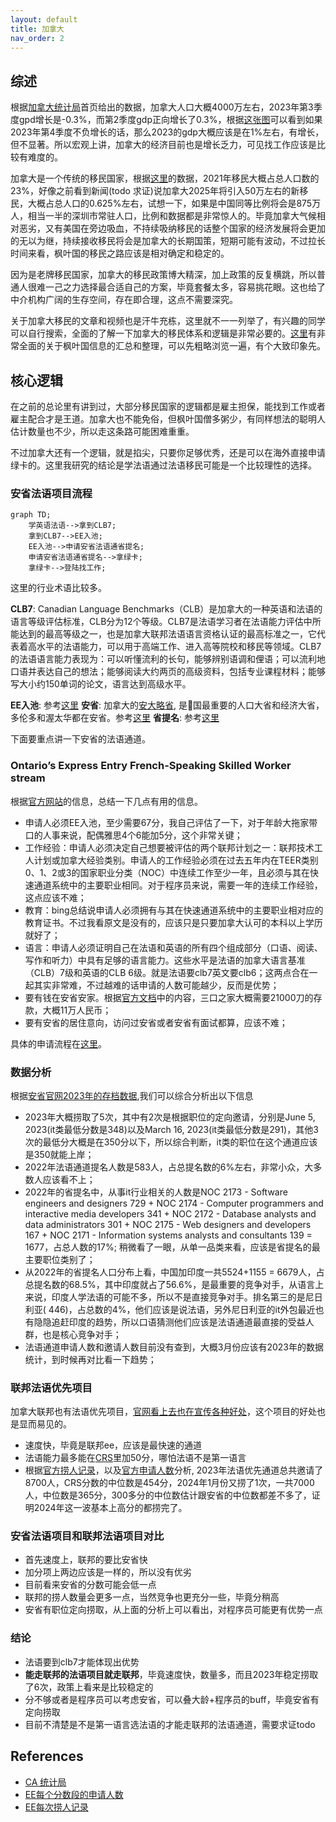 ```yaml
---
layout: default
title: 加拿大
nav_order: 2
---
```


## 综述

根据[加拿大统计局](https://www.statcan.gc.ca/en/start)首页给出的数据，加拿大人口大概4000万左右，2023年第3季度gpd增长是-0.3%，而第2季度gdp正向增长了0.3%，根据[这张图](https://www150.statcan.gc.ca/n1/daily-quotidien/231130/cg-a001-eng.htm)可以看到如果2023年第4季度不负增长的话，那么2023的gdp大概应该是在1%左右，有增长，但不显著。所以宏观上讲，加拿大的经济目前也是增长乏力，可见找工作应该是比较有难度的。

加拿大是一个传统的移民国家，根据[这里](https://www.statcan.gc.ca/en/subjects-start/immigration_and_ethnocultural_diversity)的数据，2021年移民大概占总人口数的23%，好像之前看到新闻(todo 求证)说加拿大2025年将引入50万左右的新移民，大概占总人口的0.625%左右，试想一下，如果是中国同等比例将会是875万人，相当一半的深圳市常驻人口，比例和数据都是非常惊人的。毕竟加拿大气候相对恶劣，又有美国在旁边吸血，不持续吸纳移民的话整个国家的经济发展将会更加的无以为继，持续接收移民将会是加拿大的长期国策，短期可能有波动，不过拉长时间来看，枫叶国的移民之路应该是相对确定和稳定的。

因为是老牌移民国家，加拿大的移民政策博大精深，加上政策的反复横跳，所以普通人很难一己之力选择最合适自己的方案，毕竟套餐太多，容易挑花眼。这也给了中介机构广阔的生存空间，存在即合理，这点不需要深究。

关于加拿大移民的文章和视频也是汗牛充栋，这里就不一一列举了，有兴趣的同学可以自行搜索，全面的了解一下加拿大的移民体系和逻辑是非常必要的。[这里](https://inforun.info/)有非常全面的关于枫叶国信息的汇总和整理，可以先粗略浏览一遍，有个大致印象先。

## 核心逻辑

在之前的总论里有讲到过，大部分移民国家的逻辑都是雇主担保，能找到工作或者雇主配合才是王道。加拿大也不能免俗，但枫叶国僧多粥少，有同样想法的聪明人估计数量也不少，所以走这条路可能困难重重。

不过加拿大还有一个逻辑，就是掐尖，只要你足够优秀，还是可以在海外直接申请绿卡的。这里我研究的结论是学法语通过法语移民可能是一个比较理性的选择。

### 安省法语项目流程

```mermaid
graph TD;
	学英语法语-->拿到CLB7;
	拿到CLB7-->EE入池;
	EE入池-->申请安省法语通省提名;
	申请安省法语通省提名-->拿绿卡;
	拿绿卡-->登陆找工作;
```

这里的行业术语比较多。

**CLB7**: Canadian Language Benchmarks（CLB）是加拿大的一种英语和法语的语言等级评估标准，CLB分为12个等级。CLB7是法语学习者在法语能力评估中所能达到的最高等级之一，也是加拿大联邦法语语言资格认证的最高标准之一，它代表着高水平的法语能力，可以用于高端工作、进入高等院校和移民等领域。CLB7的法语语言能力表现为：可以听懂流利的长句，能够辨别语调和俚语；可以流利地口语并表达自己的想法；能够阅读大约两页的高级资料，包括专业课程材料；能够写大小约150单词的论文，语言达到高级水平。

**EE入池**: 参考[这里](https://inforun.info/express-entry)
**安省**: 加拿大的[安大略省](https://www.ontario.ca/page/government-ontario), 是🍁国最重要的人口大省和经济大省，多伦多和渥太华都在安省。参考[这里](https://inforun.info/%E5%AE%89%E5%A4%A7%E7%95%A5)
**省提名**: 参考[这里](https://inforun.info/%E7%9C%81%E6%8F%90%E5%90%8D)

下面要重点讲一下安省的法语通道。

### Ontario’s Express Entry French-Speaking Skilled Worker stream

根据[官方网站](https://www.ontario.ca/page/ontarios-express-entry-french-speaking-skilled-worker-stream)的信息，总结一下几点有用的信息。

- 申请人必须EE入池，至少需要67分，我自己评估了一下，对于年龄大拖家带口的人事来说，配偶雅思4个6能加5分，这个非常关键；
- 工作经验：申请人必须决定自己想要被评估的两个联邦计划之一：联邦技术工人计划或加拿大经验类别。申请人的工作经验必须在过去五年内在TEER类别0、1、2或3的国家职业分类（NOC）中连续工作至少一年，且必须与其在快速通道系统中的主要职业相同。对于程序员来说，需要一年的连续工作经验，这点应该不难；
- 教育：bing总结说申请人必须拥有与其在快速通道系统中的主要职业相对应的教育证书。不过我看原文是没有的，应该只是只要加拿大认可的本科以上学历就好了；
- 语言：申请人必须证明自己在法语和英语的所有四个组成部分（口语、阅读、写作和听力）中具有足够的语言能力。这些水平是法语的加拿大语言基准（CLB）7级和英语的CLB 6级。就是法语要clb7英文要clb6；这两点合在一起其实非常难，不过越难的话申请的人数可能越少，反而是优势；
- 要有钱在安省安家。根据[官方文档](https://www.canada.ca/en/immigration-refugees-citizenship/services/immigrate-canada/express-entry/documents/proof-funds.html)中的内容，三口之家大概需要21000刀的存款，大概11万人民币；
- 要有安省的居住意向，访问过安省或者安省有面试都算，应该不难；

具体的申请流程在[这里](https://www.ontario.ca/page/ontarios-express-entry-system-streams)。

### 数据分析

根据[安省官网2023年的存档数据](https://www.ontario.ca/page/2023-ontario-immigrant-nominee-program-updates),我们可以综合分析出以下信息

- 2023年大概捞取了5次，其中有2次是根据职位的定向邀请，分别是June 5, 2023(it类最低分数是348)以及March 16, 2023(it类最低分数是291)，其他3次的最低分大概是在350分以下，所以综合判断，it类的职位在这个通道应该是350就能上岸；
- 2022年法语通道提名人数是583人，占总提名数的6%左右，非常小众，大多数人应该看不上；
- 2022年的省提名中，从事it行业相关的人数是NOC 2173 - Software engineers and designers 729 + NOC 2174 - Computer programmers and interactive media developers 341 + NOC 2172 - Database analysts and data administrators	301 + NOC 2175 - Web designers and developers	167 + NOC 2171 - Information systems analysts and consultants	139 = 1677，占总人数的17%; 稍微看了一眼，从单一品类来看，应该是省提名的最主要职位类别了；
- 从2022年的省提名人口分布上看，中国加印度一共5524+1155 = 6679人，占总提名数的68.5%，其中印度就占了56.6%，是最重要的竞争对手，从语言上来说，印度人学法语的可能不多，所以不是直接竞争对手。排名第三的是尼日利亚(	446)，占总数的4%，他们应该是说法语，另外尼日利亚的it外包最近也有隐隐追赶印度的趋势，所以口语猜测他们应该是法语通道最直接的受益人群，也是核心竞争对手；
- 法语通道申请人数和邀请人数目前没有查到，大概3月份应该有2023年的数据统计，到时候再对比看一下趋势；

### 联邦法语优先项目

加拿大联邦也有法语优先项目，[官网看上去也在宣传各种好处](https://www.canada.ca/en/immigration-refugees-citizenship/campaigns/francophone-immigration-outside-quebec/francophone-immigration-express-entry.html)，这个项目的好处也是显而易见的。
- 速度快，毕竟是联邦ee，应该是最快速的通道
- 法语能力最多能在[CRS](https://ircc.canada.ca/english/immigrate/skilled/crs-tool.asp)里加50分，哪怕法语不是第一语言
- 根据[官方捞人记录](https://www.canada.ca/en/immigration-refugees-citizenship/corporate/mandate/policies-operational-instructions-agreements/ministerial-instructions/express-entry-rounds.html)，以及[官方申请人数](https://www.canada.ca/en/immigration-refugees-citizenship/services/immigrate-canada/express-entry/submit-profile/rounds-invitations.html)分析, 2023年法语优先通道总共邀请了8700人，CRS分数的中位数是454分，2024年1月份又捞了1次，一共7000人，中位数是365分，300多分的中位数估计跟安省的中位数都差不多了，证明2024年这一波基本上高分的都捞完了。

### 安省法语项目和联邦法语项目对比

- 首先速度上，联邦的要比安省快
- 加分项上两边应该是一样的，所以没有优劣
- 目前看来安省的分数可能会低一点
- 联邦的捞人数量会更多一点，当然竞争也更充分一些，毕竟分稍高
- 安省有职位定向捞取，从上面的分析上可以看出，对程序员可能更有优势一点

### 结论

- 法语要到clb7才能体现出优势
- **能走联邦的法语项目就走联邦**，毕竟速度快，数量多，而且2023年稳定捞取了6次，政策上看来是比较稳定的
- 分不够或者是程序员可以考虑安省，可以叠大龄+程序员的buff，毕竟安省有定向捞取
- 目前不清楚是不是第一语言选法语的才能走联邦的法语通道，需要求证todo

## References 

* [CA 统计局](https://www.statcan.gc.ca/)
* [EE每个分数段的申请人数](https://www.canada.ca/en/immigration-refugees-citizenship/services/immigrate-canada/express-entry/submit-profile/rounds-invitations.html)
* [EE每次捞人记录](https://www.canada.ca/en/immigration-refugees-citizenship/corporate/mandate/policies-operational-instructions-agreements/ministerial-instructions/express-entry-rounds.html)